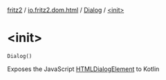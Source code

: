 [fritz2](../../index.md) / [io.fritz2.dom.html](../index.md) / [Dialog](index.md) / [&lt;init&gt;](./-init-.md)

# &lt;init&gt;

`Dialog()`

Exposes the JavaScript [HTMLDialogElement](https://developer.mozilla.org/en/docs/Web/API/HTMLDialogElement) to Kotlin

